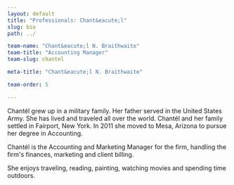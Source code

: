 ```yaml
---
layout: default
title: "Professionals: Chant&eacute;l"
slug: bio
path: ../

team-name: "Chant&eacute;l N. Braithwaite" 
team-title: "Accounting Manager"
team-slug: chantel

meta-title: "Chant&eacute;l N. Braithwaite"

team-order: 5

---
```

<p>Chant&eacute;l grew up in a military family.  Her father served in the United States Army. She has lived and traveled all over the world. Chantél and her family settled in Fairport, New York. In 2011 she moved to Mesa, Arizona to pursue her degree in Accounting.</p>

<p>Chant&eacute;l is the Accounting and Marketing Manager for the firm, handling the firm's finances, marketing and client billing.</p>

<p>She enjoys traveling, reading, painting, watching movies and spending time outdoors.</p>